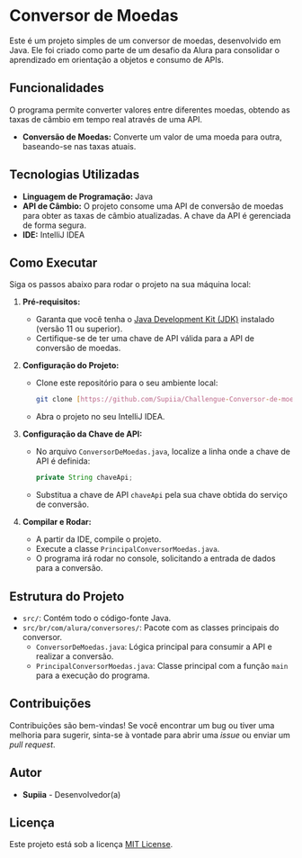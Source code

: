 # Conversor de Moedas

Este é um projeto simples de um conversor de moedas, desenvolvido em Java. Ele foi criado como parte de um desafio da Alura para consolidar o aprendizado em orientação a objetos e consumo de APIs.

## Funcionalidades
O programa permite converter valores entre diferentes moedas, obtendo as taxas de câmbio em tempo real através de uma API.

- **Conversão de Moedas:** Converte um valor de uma moeda para outra, baseando-se nas taxas atuais.

## Tecnologias Utilizadas
- **Linguagem de Programação:** Java
- **API de Câmbio:** O projeto consome uma API de conversão de moedas para obter as taxas de câmbio atualizadas. A chave da API é gerenciada de forma segura.
- **IDE:** IntelliJ IDEA

## Como Executar
Siga os passos abaixo para rodar o projeto na sua máquina local:

1.  **Pré-requisitos:**
    - Garanta que você tenha o [Java Development Kit (JDK)](https://www.oracle.com/java/technologies/downloads/) instalado (versão 11 ou superior).
    - Certifique-se de ter uma chave de API válida para a API de conversão de moedas.

2.  **Configuração do Projeto:**
    - Clone este repositório para o seu ambiente local:
      ```bash
      git clone [https://github.com/Supiia/Challengue-Conversor-de-moedas.git](https://github.com/Supiia/Challengue-Conversor-de-moedas.git)
      ```
    - Abra o projeto no seu IntelliJ IDEA.

3.  **Configuração da Chave de API:**
    - No arquivo `ConversorDeMoedas.java`, localize a linha onde a chave de API é definida:
      ```java
      private String chaveApi;
      ```
    - Substitua a chave de API `chaveApi` pela sua chave obtida do serviço de conversão.

4.  **Compilar e Rodar:**
    - A partir da IDE, compile o projeto.
    - Execute a classe `PrincipalConversorMoedas.java`.
    - O programa irá rodar no console, solicitando a entrada de dados para a conversão.

## Estrutura do Projeto
- `src/`: Contém todo o código-fonte Java.
- `src/br/com/alura/conversores/`: Pacote com as classes principais do conversor.
    - `ConversorDeMoedas.java`: Lógica principal para consumir a API e realizar a conversão.
    - `PrincipalConversorMoedas.java`: Classe principal com a função `main` para a execução do programa.

## Contribuições
Contribuições são bem-vindas! Se você encontrar um bug ou tiver uma melhoria para sugerir, sinta-se à vontade para abrir uma _issue_ ou enviar um _pull request_.

## Autor
- **Supiia** - Desenvolvedor(a)

## Licença
Este projeto está sob a licença [MIT License](https://github.com/git/git-scm.com/blob/main/MIT-LICENSE.txt).